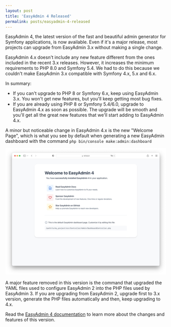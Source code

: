 ```yaml
---
layout: post
title: 'EasyAdmin 4 Released'
permalink: posts/easyadmin-4-released
---
```


EasyAdmin 4, the latest version of the fast and beautiful admin generator for
Symfony applications, is now available. Even if it's a major release, most
projects can upgrade from EasyAdmin 3.x without making a single change.

EasyAdmin 4.x doesn't include any new feature different from the ones included
in the recent 3.x releases. However, it increases the minimum requirements to
PHP 8.0 and Symfony 5.4. We had to do this because we couldn't make EasyAdmin 3.x
compatible with Symfony 4.x, 5.x and 6.x.

In summary:

* If you can't upgrade to PHP 8 or Symfony 6.x, keep using EasyAdmin 3.x.
  You won't get new features, but you'll keep getting most bug fixes.
* If you are already using PHP 8 or Symfony 5.4/6.0, upgrade to EasyAdmin 4.x
  as soon as possible. The upgrade will be smooth and you'll get all the great
  new features that we'll start adding to EasyAdmin 4.x.

A minor but noticeable change in EasyAdmin 4.x is the new "Welcome Page", which
is what you see by default when generating a new EasyAdmin dashboard with the
command `php bin/console make:admin:dashboard`

![EasyAdmin 4 Welcome Page](images/easyadmin-4-welcome-page.jpg)

A major feature removed in this version is the command that upgraded the YAML
files used to configure EasyAdmin 2 into the PHP files used by EasyAdmin 3. If
you are upgrading from EasyAdmin 2, upgrade first to 3.x version, generate the
PHP files automatically and then, keep upgrading to 4.x.

Read the [EasyAdmin 4 documentation][1] to learn more about the changes and
features of this version.

[1]: https://symfony.com/bundles/EasyAdminBundle/4.x/index.html
